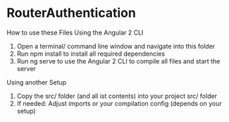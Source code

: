 # RouterAuthentication


How to use these Files
Using the Angular 2 CLI


1. Open a terminal/ command line window and navigate into this folder
2. Run npm install to install all required dependencies
3. Run ng serve to use the Angular 2 CLI to compile all files and start the server

Using another Setup

1. Copy the src/ folder (and all ist contents) into your project src/ folder
2. If needed: Adjust imports or your compilation config (depends on your setup)
